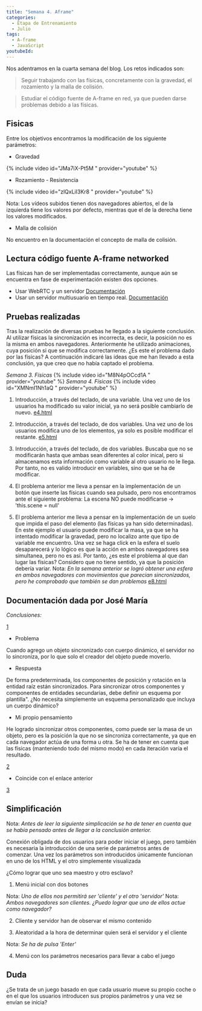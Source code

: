 ```yaml
---
title: "Semana 4. Aframe"
categories:
  - Etapa de Entrenamiento
  - Julio
tags:
  - A-frame
  - JavaScript
youtubeId: 
---
```



Nos adentramos en la cuarta semana del blog. Los retos indicados son:

> Seguir trabajando con las físicas, concretamente con la gravedad, el rozamiento y la malla de colisión.

> Estudiar el código fuente de A-frame en red, ya que pueden darse problemas debido a las físicas. 


## **Fisicas**

Entre los objetivos encontramos la modificación de los siguiente parámetros:

* Gravedad

{% include video id="JMa7iX-Pt5M " provider="youtube" %}

* Rozamiento - Resistencia 

{% include video id="zlQxLiI3Kr8 " provider="youtube" %} 

Nota: Los vídeos subidos tienen dos navegadores abiertos, el de la izquierda tiene los valores por defecto, mientras que el de la derecha tiene los valores modificados. 

* Malla de colisión 

No encuentro en la documentación el concepto de malla de colisión.

## **Lectura código fuente A-frame networked**

Las físicas han de ser implementadas correctamente, aunque aún se encuentra en fase de experimentación existen dos opciones. 

* Usar WebRTC y un servidor
[Documentación](https://github.com/haydenjameslee/networked-aframe)
* Usar un servidor multiusuario en tiempo real. 
[Documentación](http://lance.gg/)


## **Pruebas realizadas**

Tras la realización de diversas pruebas he llegado a la siguiente conclusión. Al utilizar físicas la sincronización es incorrecta, es decir, la posición no es la misma en ambos navegadores. Anteriormente he utilizado animaciones, cuya posición si que se modifica correctamente. ¿Es este el problema dado por las físicas?
A continuación indicaré las ideas que me han llevado a esta conclusión, ya que creo que no había captado el problema. 

*Semana 3. Físicas*
{% include video id="M8N4pOCcd1A " provider="youtube" %} 
*Semana 4. Físicas*
{% include video id="XMNmI1Nh1aQ " provider="youtube" %} 

1. Introducción, a través del teclado, de una variable. Una vez uno de los usuarios ha modificado su valor inicial, ya no será posible cambiarlo de nuevo. 
[e4.html](https://github.com/RoboticsLabURJC/2022-tfg-ana-villanueva/blob/main/otros/6J/naf-tutorial/examples/e4.html)

2. Introducción, a través del teclado, de dos variables. Una vez uno de los usuarios modifica uno de los elementos, ya solo es posible modificar el restante. 
[e5.html](https://github.com/RoboticsLabURJC/2022-tfg-ana-villanueva/blob/main/otros/6J/naf-tutorial/examples/e5.html)

3. Introducción, a través del teclado, de dos variables. Buscaba que no se modificarán hasta que ambas sean diferentes al color inical, pero si almacenamos esta información como variable al otro usuario no le llega. Por tanto, no es valido introducir en variables, sino que se ha de modificar.

4. El problema anterior me lleva a pensar en la implementación de un botón que inserte las físicas cuando sea pulsado, pero nos encontramos ante el siguiente problema: La escena NO puede modificarse -> 'this.scene = null'

5. El problema anterior me lleva a pensar en la implementación de un suelo que impida el paso del elemento (las físicas ya han sido determinadas). En este ejemplo el usuario puede modificar la masa, ya que se ha intentado modificar la gravedad, pero no localizo ante que tipo de variable me encuentro. Una vez se haga click en la esfera el suelo desaparecerá y lo lógico es que la acción en ambos navegadores sea simultanea, pero no es así. Por tanto, ¿es este el problema al que dan lugar las físicas? Considero que no tiene sentido, ya que la posición debería variar.
Nota: *En la semana anterior se logró obtener una esfera en ambos navegadores con movimientos que parecian sincronizados, pero he comprobado que también se dan problemas*
[e8.html](https://github.com/RoboticsLabURJC/2022-tfg-ana-villanueva/blob/main/otros/6J/naf-tutorial/examples/e8.html)

## **Documentación dada por José María**
*Conclusiones:*

[1]([https://github.com/RoboticsLabURJC/2022-tfg-ana-villanueva/blob/main/otros/6J/naf-tutorial/examples/e8.html](https://stackoverflow.com/questions/70205611/how-do-i-synchronize-dynamic-body-element-networked-a-frame-and-a-frame-physics))

* Problema 

Cuando agrego un objeto sincronizado con cuerpo dinámico, el servidor no lo sincroniza, por lo que solo el creador del objeto puede moverlo. 

* Respuesta

De forma predeterminada, los componentes de posición y rotación en la entidad raíz están sincronizados. Para sincronizar otros componentes y componentes de entidades secundarias, debe definir un esquema por plantilla". ¿No necesita simplemente un esquema personalizado que incluya un cuerpo dinámico? 

* Mi propio pensamiento   

He logrado sincronizar otros componentes, como puede ser la masa de un objeto, pero es la posición la que no se sincroniza correctamente, ya que en cada navegador actúa de una forma u otra. Se ha de tener en cuenta que las físicas (manteniendo todo del mismo modo) en cada iteración varía el resultado.  

[2]([https://github.com/RoboticsLabURJC/2022-tfg-ana-villanueva/blob/main/otros/6J/naf-tutorial/examples/e8.html](https://stackoverflow.com/questions/70205611/how-do-i-synchronize-dynamic-body-element-networked-a-frame-and-a-frame-physics))

* Coincide con el enlace anterior

[3]([https://github.com/RoboticsLabURJC/2022-tfg-ana-villanueva/blob/main/otros/6J/naf-tutorial/examples/e8.html](https://openbase.com/js/networked-aframe/documentation))

## **Simplificación**

Nota: *Antes de leer la siguiente simplicación se ha de tener en cuenta que se había pensado antes de llegar a la conclusión anterior.*

Conexión obligada de dos usuarios para poder iniciar el juego, pero también es necesaria la introducción de una serie de parámetros antes de comenzar. Una vez los parámetros son introducidos únicamente funcionan en uno de los HTML y el otro simplemente visualizada

¿Cómo lograr que uno sea maestro y otro esclavo?

1. Menú inicial con dos botones 

Nota: *Uno de ellos nos permitirá ser 'cliente' y el otro 'servidor'*
Nota: *Ambos navegadores son clientes. ¿Puedo lograr que uno de ellos actue como navegador?*

2. Cliente y servidor han de observar el mismo contenido 

3. Aleatoridad a la hora de determinar quien será el servidor y el cliente

Nota: *Se ha de pulsa 'Enter'*

4. Menú con los parámetros necesarios para llevar a cabo el juego 

## **Duda**

¿Se trata de un juego basado en que cada usuario mueve su propio coche o en el que los usuarios introducen sus propios parámetros y una vez se envían se inicia? 

